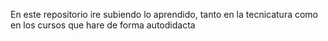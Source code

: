 En este repositorio ire subiendo lo aprendido, tanto en la tecnicatura como en los cursos que hare de forma autodidacta


